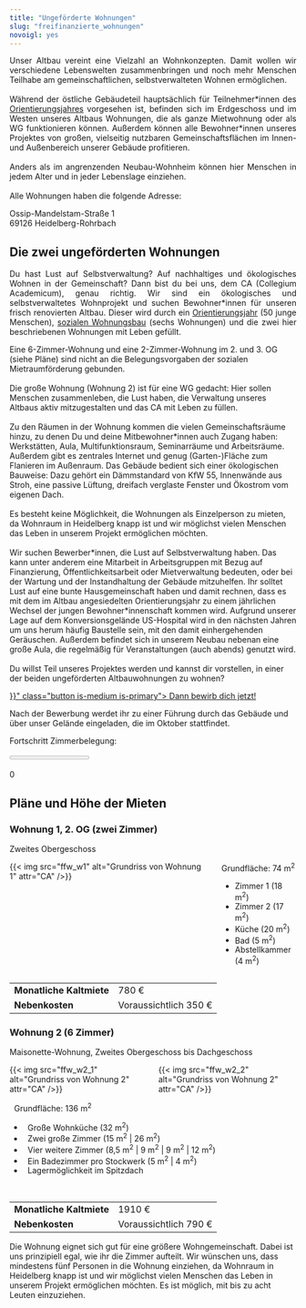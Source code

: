 ```yaml
---
title: "Ungeförderte Wohnungen"
slug: "freifinanzierte_wohnungen"
novoigl: yes
---
```


<p style="text-align:justify">
Unser Altbau vereint eine Vielzahl an Wohnkonzepten. Damit wollen wir verschiedene Lebenswelten zusammenbringen und noch
mehr Menschen Teilhabe am gemeinschaftlichen, selbstverwalteten Wohnen ermöglichen.
<br><br>
Während der östliche Gebäudeteil hauptsächlich für Teilnehmer*innen des <a href="/orientierungsjahr">Orientierungsjahres</a> vorgesehen ist,
befinden sich im Erdgeschoss und im Westen unseres Altbaus Wohnungen, die als ganze Mietwohnung oder als WG funktionieren können.
Außerdem können alle Bewohner*innen unseres Projektes von großen, vielseitig nutzbaren Gemeinschaftsflächen im Innen-
und Außenbereich unserer Gebäude profitieren.
<br><br>
Anders als im angrenzenden Neubau-Wohnheim können hier Menschen in jedem Alter und in jeder Lebenslage einziehen.
<br><br>
Alle Wohnungen haben die folgende Adresse:

Ossip-Mandelstam-Straße 1 \
69126 Heidelberg-Rohrbach
</p>

## Die zwei ungeförderten Wohnungen

<p style="text-align:justify">
Du hast Lust auf Selbstverwaltung? Auf nachhaltiges und ökologisches Wohnen in der Gemeinschaft?
Dann bist du bei uns, dem CA (Collegium Academicum), genau richtig.
Wir sind ein ökologisches und selbstverwaltetes Wohnprojekt und suchen Bewohner*innen für unseren frisch renovierten Altbau.
Dieser wird durch ein <a href="/orientierungsjahr">Orientierungsjahr</a> (50 junge Menschen),
<a href="/sozialer_mietwohnraum">sozialen Wohnungsbau</a> (sechs Wohnungen) und die zwei hier beschriebenen Wohnungen mit Leben gefüllt.

Eine 6-Zimmer-Wohnung und eine 2-Zimmer-Wohnung im 2. und 3. OG (siehe Pläne) sind
nicht an die Belegungsvorgaben der sozialen Mietraumförderung gebunden.
<br><br>
Die große Wohnung (Wohnung 2) ist für eine WG gedacht: Hier sollen Menschen zusammenleben, die Lust haben, die Verwaltung
unseres Altbaus aktiv mitzugestalten und das CA mit Leben zu füllen.
<br><br>
Zu den Räumen in der Wohnung kommen die vielen Gemeinschaftsräume hinzu, zu denen Du und deine Mitbewohner\*innen auch Zugang haben:
Werkstätten, Aula, Multifunktionsraum, Seminarräume und Arbeitsräume.
Außerdem gibt es zentrales Internet und genug (Garten-)Fläche zum Flanieren im Außenraum.
Das Gebäude bedient sich einer ökologischen Bauweise: Dazu gehört ein Dämmstandard von KfW 55, Innenwände aus Stroh,
eine passive Lüftung, dreifach verglaste Fenster und Ökostrom vom eigenen Dach.
<br><br>
Es besteht keine Möglichkeit, die Wohnungen als Einzelperson zu mieten, da Wohnraum in Heidelberg knapp ist und wir
möglichst vielen Menschen das Leben in unserem Projekt ermöglichen möchten.
<br><br>
Wir suchen Bewerber\*innen, die Lust auf Selbstverwaltung haben.
Das kann unter anderem eine Mitarbeit in Arbeitsgruppen mit Bezug auf Finanzierung, Öffentlichkeitsarbeit oder
Mietverwaltung bedeuten, oder bei der Wartung und der Instandhaltung der Gebäude mitzuhelfen.
Ihr solltet Lust auf eine bunte Hausgemeinschaft haben und damit rechnen, dass es mit dem im Altbau angesiedelten
Orientierungsjahr zu einem jährlichen Wechsel der jungen Bewohner*innenschaft kommen wird.
Aufgrund unserer Lage auf dem Konversionsgelände US-Hospital wird in den nächsten Jahren um uns herum häufig
Baustelle sein, mit den damit einhergehenden Geräuschen.
Außerdem befindet sich in unserem Neubau nebenan eine große Aula, die regelmäßig für Veranstaltungen (auch abends) genutzt wird.
<br><br>
Du willst Teil unseres Projektes werden und kannst dir vorstellen, in einer der beiden ungeförderten Altbauwohnungen zu wohnen?
</p>

<div class="buttons is-centered">
    <a href="{{< relref "/bewerbung_other" >}}" class="button is-medium is-primary">
        <span class="icon">
            <i class="icon-home"></i>
        </span>
        <span>Dann bewirb dich jetzt!</span>
    </a>
</div>

Nach der Bewerbung werdet ihr zu einer Führung durch das Gebäude und über unser Gelände eingeladen, die im Oktober stattfindet.


Fortschritt Zimmerbelegung:
<div class="progress-wrapperEinzug">
  <progress class="progress is-large is-primary" value="0" max="10"></progress>
  <p class="progress-value has-text-white" style="--progressing: 5;">0</p>
</div>

## Pläne und Höhe der Mieten

### Wohnung 1, 2. OG (zwei Zimmer)
Zweites Obergeschoss
<p style="text-align:justify">

<div class="columns">
  <div class="column">
    {{< img src="ffw_w1" alt="Grundriss von Wohnung 1" attr="CA" />}}
  </div>
  <div class="column">
  Grundfläche: 74 m<sup>2</sup>
  <ul>
    <li>Zimmer 1 (18 m<sup>2</sup>)</li>
    <li>Zimmer 2 (17 m<sup>2</sup>)</li>
    <li>Küche (20 m<sup>2</sup>)</li>
    <li>Bad (5 m<sup>2</sup>)</li>
    <li>Abstellkammer (4 m<sup>2</sup>)</li>
  </ul>
  </div>
</div>

|||
|--------------------------|------------------------------------------------------------------------|
|**Monatliche Kaltmiete**|780 €|
|**Nebenkosten**|Voraussichtlich 350 €|


### Wohnung 2 (6 Zimmer)
Maisonette-Wohnung, Zweites Obergeschoss bis Dachgeschoss
<p style="text-align:justify">

<div class="columns">
  <div class="column">
    {{< img src="ffw_w2_1" alt="Grundriss von Wohnung 2" attr="CA" />}}
  </div>
  <div class="column">
    {{< img src="ffw_w2_2" alt="Grundriss von Wohnung 2" attr="CA" />}}
  </div>
</div>

<div style="text-indent:8px;">

  Grundfläche: 136 m<sup>2</sup>

  <ul>
    <li>Große Wohnküche (32 m<sup>2</sup>)</li>
    <li>Zwei große Zimmer (15 m<sup>2</sup> | 26 m<sup>2</sup>)</li>
    <li>Vier weitere Zimmer (8,5 m<sup>2</sup> | 9 m<sup>2</sup> | 9 m<sup>2</sup> | 12 m<sup>2</sup>)</li>
    <li>Ein Badezimmer pro Stockwerk (5 m<sup>2</sup> | 4 m<sup>2</sup>)</li>
    <li>Lagermöglichkeit im Spitzdach</li>
  </ul>
</div>

<br>

|||
|--------------------------|------------------------------------------------------------------------|
|**Monatliche Kaltmiete**|1910 €|
|**Nebenkosten**|Voraussichtlich 790 €|

Die Wohnung eignet sich gut für eine größere Wohngemeinschaft. Dabei ist uns prinzipiell egal, wie ihr die Zimmer aufteilt.
Wir wünschen uns, dass mindestens fünf Personen in die Wohnung einziehen, da Wohnraum in Heidelberg knapp ist und wir
möglichst vielen Menschen das Leben in unserem Projekt ermöglichen möchten.
Es ist möglich, mit bis zu acht Leuten einzuziehen.
